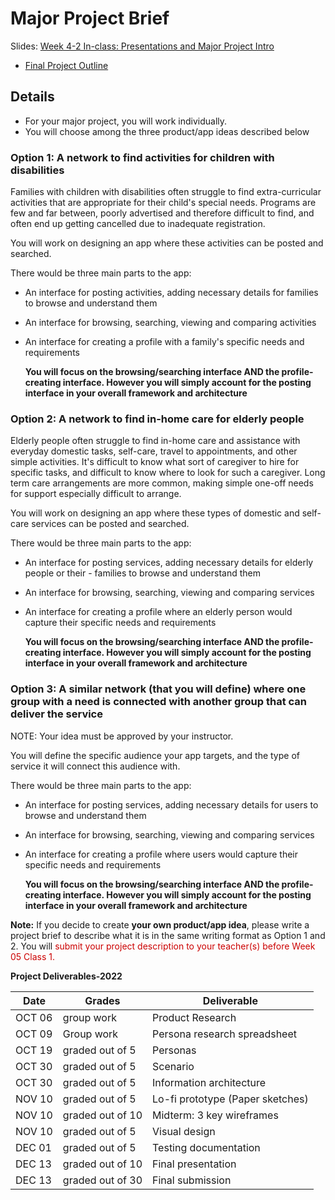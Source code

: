 # Major Project Brief
Slides: [Week 4-2 In-class: Presentations and Major Project Intro](https://drive.google.com/drive/folders/1kCPUsO4_f6Hz47THcBzFBiMlCJIzpvG7)
- [Final Project Outline](proj.md)

## Details

- For your major project, you will work individually.
- You will choose among the three product/app ideas described below


### Option 1: A network to find activities for children with disabilities

Families with children with disabilities often struggle to find extra-curricular activities that are appropriate for their child's special needs. Programs are few and far between, poorly advertised and therefore difficult to find, and often end up getting cancelled due to inadequate registration.

You will work on designing an app where these activities can be posted and searched.

There would be three main parts to the app:

- An interface for posting activities, adding necessary details for families to browse and understand them
- An interface for browsing, searching, viewing and comparing activities
- An interface for creating a profile with a family's specific needs and requirements 

    **You will focus on the browsing/searching interface AND the profile-creating interface. However you will simply account for the posting interface in your overall framework and architecture**


### Option 2: A network to find in-home care for elderly people

Elderly people often struggle to find in-home care and assistance with everyday domestic tasks, self-care, travel to appointments, and other simple activities. It's difficult to know what sort of caregiver to hire for specific tasks, and difficult to know where to look for such a caregiver. Long term care arrangements are more common, making simple one-off needs for support especially difficult to arrange.

You will work on designing an app where these types of domestic and self-care services can be posted and searched.

There would be three main parts to the app:

- An interface for posting services, adding necessary details for elderly people or their - families to browse and understand them
- An interface for browsing, searching, viewing and comparing services
- An interface for creating a profile where an elderly person would capture their specific needs and requirements
 
    **You will focus on the browsing/searching interface AND the profile-creating interface. However you will simply account for the posting interface in your overall framework and architecture**


### Option 3: A similar network (that you will define) where one group with a need is connected with another group that can deliver the service

NOTE: Your idea must be approved by your instructor.

You will define the specific audience your app targets, and the type of service it will connect this audience with.

There would be three main parts to the app:

- An interface for posting services, adding necessary details for users to browse and understand them
- An interface for browsing, searching, viewing and comparing services
- An interface for creating a profile where users would capture their specific needs and requirements

    **You will focus on the browsing/searching interface AND the profile-creating interface. However you will simply account for the posting interface in your overall framework and architecture**

**Note:** If you decide to create **your own product/app idea**, please write a project brief to describe what it is in the same writing format as Option 1 and 2. You will <span style="color: #cc0000;"> submit your project description to your teacher(s) before Week 05 Class 1.</span>


**Project Deliverables-2022**

| Date   | Grades           | Deliverable                      |
|--------| ---------------- | -------------------------------- |
| OCT 06 | group work       | Product Research                 |
| OCT 09 | Group work       | Persona research spreadsheet     |
| OCT 19 | graded out of 5  | Personas                         |
| OCT 30 | graded out of 5  | Scenario                         |
| OCT 30 | graded out of 5  | Information architecture         |
| NOV 10 | graded out of 5  | Lo-fi prototype (Paper sketches) |
| NOV 10 | graded out of 10 | Midterm: 3 key wireframes        |
| NOV 10 | graded out of 5  | Visual design                    |
| DEC 01 | graded out of 5  | Testing documentation            |
| DEC 13 | graded out of 10 | Final presentation               |
| DEC 13 | graded out of 30 | Final submission                 |